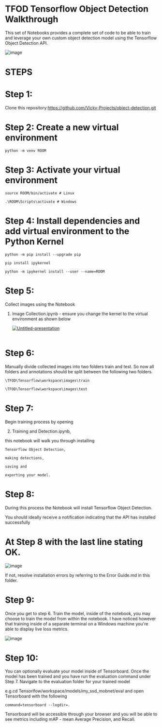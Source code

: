 # TFOD Tensorflow Object Detection Walkthrough

This set of Notebooks provides a complete set of code to be able to train and leverage your own custom object detection model using the Tensorflow Object Detection API.

![image](https://www.canva.com/design/DAFnF9dex3A/x1nlMcQxs3VhBwzPb7yD7A/watch?utm_content=DAFnF9dex3A&utm_campaign=designshare&utm_medium=link&utm_source=publishsharelink)

# STEPS


# Step 1:

  Clone this repository:https://github.com/Vicky-Projects/object-detection.git

# Step 2: Create a new virtual environment

    python -m venv ROOM

# Step 3: Activate your virtual environment

    source ROOM/bin/activate # Linux

    .\ROOM\Scripts\activate # Windows 

# Step 4: Install dependencies and add virtual environment to the Python Kernel

    python -m pip install --upgrade pip

    pip install ipykernel

    python -m ipykernel install --user --name=ROOM

# Step 5:

Collect images using the Notebook 

1. Image Collection.ipynb - ensure you change the kernel to the virtual
   environment as shown below

   <a href="https://ibb.co/82j8NrF"><img src="https://i.ibb.co/Dk7Kz93/Untitled-presentation.jpg" alt="Untitled-presentation" border="0"></a><br /><a target='_blank' href='https://poetandpoem.com/Robert-Frost/Dust-of-Snow'></a><br />
   
# Step 6: 

Manually divide collected images into two folders train and test. So now all folders and annotations should be split between the following two folders.

    \TFOD\Tensorflow\workspace\images\train

    \TFOD\Tensorflow\workspace\images\test

# Step 7: 

Begin training process by opening 

2. Training and Detection.ipynb, 

  this notebook will walk you through installing 

    Tensorflow Object Detection,
  
    making detections, 
  
    saving and 
  
    exporting your model.

# Step 8: 

During this process the Notebook will install Tensorflow Object Detection. 

You should ideally receive a notification indicating that the API has installed successfully 

# At Step 8 with the last line stating OK.

![image](https://github.com/Vicky-Projects/object-detection/assets/136788912/ecc896ed-a73a-4a13-b79c-4b1200a5fe6a)

If not, resolve installation errors by referring to the Error Guide.md in this folder.

# Step 9: 

Once you get to step 6. Train the model, inside of the notebook, you may choose to train the model from within the notebook. I have noticed however that training inside of a separate terminal on a Windows machine you're able to display live loss metrics.

![image](https://github.com/Vicky-Projects/object-detection/assets/136788912/deb7bf8e-2b2b-42ed-9a0f-aeac6cdc76ec)

# Step 10: 

You can optionally evaluate your model inside of Tensorboard. Once the model has been trained and you have run the evaluation command under Step 7. Navigate to the evaluation folder for your trained model 

e.g.cd Tensorlfow/workspace/models/my_ssd_mobnet/eval
and open Tensorboard with the following 

    command=tensorboard --logdir=. 

Tensorboard will be accessible through your browser and you will be able to see metrics including mAP - mean Average Precision, and Recall.

